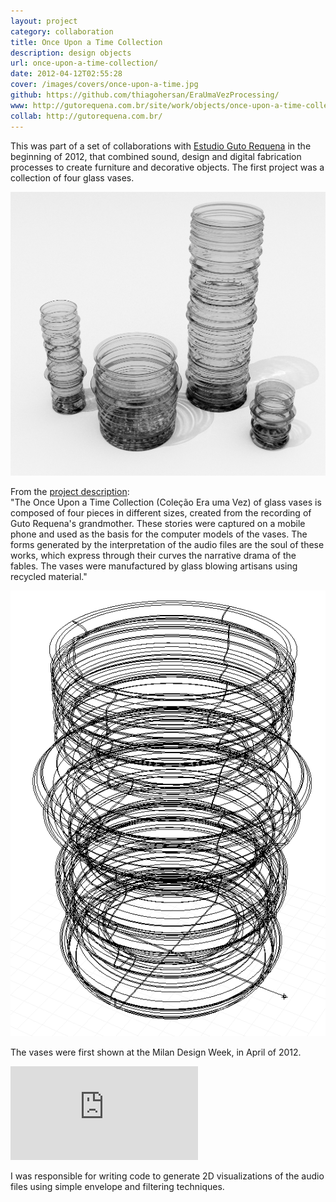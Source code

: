 ```yaml
---
layout: project
category: collaboration
title: Once Upon a Time Collection
description: design objects
url: once-upon-a-time-collection/
date: 2012-04-12T02:55:28
cover: /images/covers/once-upon-a-time.jpg
github: https://github.com/thiagohersan/EraUmaVezProcessing/
www: http://gutorequena.com.br/site/work/objects/once-upon-a-time-collection/22/
collab: http://gutorequena.com.br/
---
```

This was part of a set of collaborations with [Estudio Guto Requena](http://www.gutorequena.com.br/) in the beginning of 2012, that combined sound, design and digital fabrication processes to create furniture and decorative objects. The first project was a collection of four glass vases. 

![](/images/projects/once-upon-a-time-collection/vasosPretoBranco.jpg)

From the [project description](http://gutorequena.com.br/site/work/objects/once-upon-a-time-collection/22/):  
"The Once Upon a Time Collection (Coleção Era uma Vez) of glass vases is composed of four pieces in different sizes, created from the recording of Guto Requena's grandmother. These stories were captured on a mobile phone and used as the basis for the computer models of the vases. The forms generated by the interpretation of the audio files are the soul of these works, which express through their curves the narrative drama of the fables. The vases were manufactured by glass blowing artisans using recycled material."

![](/images/projects/once-upon-a-time-collection/vasoWire.png)

The vases were first shown at the Milan Design Week, in April of 2012.

<div class="video-wrapper video-wrapper-16x9">
    <iframe src="http://www.youtube.com/embed/_6sP0GaexPI" allowfullscreen="" frameborder="0"></iframe>
</div>

I was responsible for writing code to generate 2D visualizations of the audio files using simple envelope and filtering techniques.
